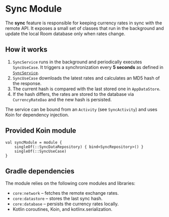 # Sync Module

The **sync** feature is responsible for keeping currency rates in sync with the remote API.
It exposes a small set of classes that run in the background and update the local Room
database only when rates change.

## How it works
1. `SyncService` runs in the background and periodically executes `SyncUseCase`.
   It triggers a synchronization every **5 seconds** as defined in
   [`SyncService`](src/main/kotlin/com/thesetox/sync/SyncService.kt).
2. `SyncUseCase` downloads the latest rates and calculates an MD5 hash of the response.
3. The current hash is compared with the last stored one in `AppDataStore`.
4. If the hash differs, the rates are stored to the database via `CurrencyRateDao` and the new
   hash is persisted.

The service can be bound from an `Activity` (see `SyncActivity`) and uses Koin for dependency
injection.

## Provided Koin module
```
val syncModule = module {
    singleOf(::SyncDataRepository) { bind<SyncRepository>() }
    singleOf(::SyncUseCase)
}
```

## Gradle dependencies
The module relies on the following core modules and libraries:
- `core:network` – fetches the remote exchange rates.
- `core:datastore` – stores the last sync hash.
- `core:database` – persists the currency rates locally.
- Kotlin coroutines, Koin, and kotlinx.serialization.
